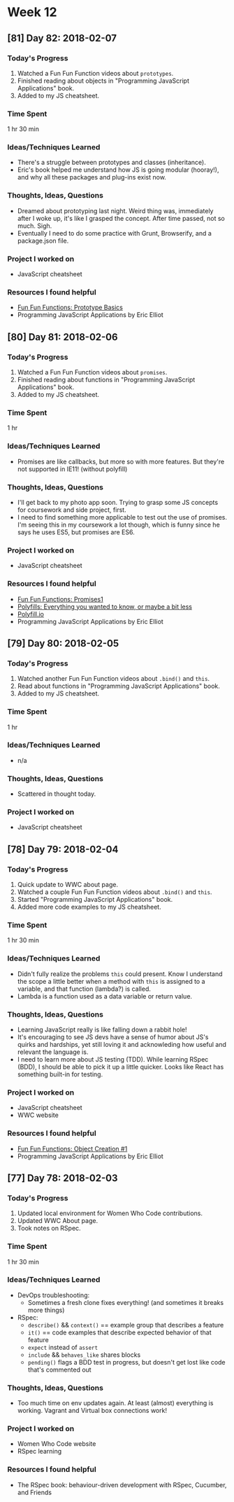 # Week 12

## [81] Day 82: 2018-02-07

### Today's Progress

1. Watched a Fun Fun Function videos about `prototypes`.
2. Finished reading about objects in "Programming JavaScript Applications" book.
3. Added to my JS cheatsheet.

### Time Spent

1 hr 30 min

### Ideas/Techniques Learned

- There's a struggle between prototypes and classes (inheritance).
- Eric's book helped me understand how JS is going modular (hooray!), and why all these packages and plug-ins exist now.

### Thoughts, Ideas, Questions

- Dreamed about prototyping last night. Weird thing was, immediately after I woke up, it's like I grasped the concept. After time passed, not so much. Sigh.
- Eventually I need to do some practice with Grunt, Browserify, and a package.json file.

### Project I worked on

- JavaScript cheatsheet

### Resources I found helpful

- [Fun Fun Functions: Prototype Basics](https://youtu.be/YkoelSTUy7A)
- Programming JavaScript Applications by Eric Elliot

## [80] Day 81: 2018-02-06

### Today's Progress

1. Watched a Fun Fun Function videos about `promises`.
2. Finished reading about functions in "Programming JavaScript Applications" book.
3. Added to my JS cheatsheet.

### Time Spent

1 hr

### Ideas/Techniques Learned

- Promises are like callbacks, but more so with more features. But they're not supported in IE11! (without polyfill)

### Thoughts, Ideas, Questions

- I'll get back to my photo app soon. Trying to grasp some JS concepts for coursework and side project, first.
- I need to find something more applicable to test out the use of promises. I'm seeing this in my coursework a lot though, which is funny since he says he uses ES5, but promises are ES6.

### Project I worked on

- JavaScript cheatsheet

### Resources I found helpful

- [Fun Fun Functions: Promises1](https://youtu.be/2d7s3spWAzo)
- [Polyfills: Everything you wanted to know, or maybe a bit less](https://hackernoon.com/polyfills-everything-you-ever-wanted-to-know-or-maybe-a-bit-less-7c8de164e423)
- [Polyfill.io](https://polyfill.io/v2/docs/)
- Programming JavaScript Applications by Eric Elliot

## [79] Day 80: 2018-02-05

### Today's Progress

1. Watched another Fun Fun Function videos about `.bind()` and `this`.
2. Read about functions in "Programming JavaScript Applications" book.
3. Added to my JS cheatsheet.

### Time Spent

1 hr

### Ideas/Techniques Learned

- n/a

### Thoughts, Ideas, Questions

- Scattered in thought today.

### Project I worked on

- JavaScript cheatsheet

## [78] Day 79: 2018-02-04

### Today's Progress

1. Quick update to WWC about page.
2. Watched a couple Fun Fun Function videos about `.bind()` and `this`.
3. Started "Programming JavaScript Applications" book.
4. Added more code examples to my JS cheatsheet.

### Time Spent

1 hr 30 min

### Ideas/Techniques Learned

- Didn't fully realize the problems `this` could present. Know I understand the scope a little better when a method with `this` is assigned to a variable, and that function (lambda?) is called.
- Lambda is a function used as a data variable or return value.

### Thoughts, Ideas, Questions

- Learning JavaScript really is like falling down a rabbit hole!
- It's encouraging to see JS devs have a sense of humor about JS's quirks and hardships, yet still loving it and acknowleding how useful and relevant the language is.
- I need to learn more about JS testing (TDD). While learning RSpec (BDD), I should be able to pick it up a little quicker. Looks like React has something built-in for testing.

### Project I worked on

- JavaScript cheatsheet
- WWC website

### Resources I found helpful

- [Fun Fun Functions: Object Creation #1](https://youtu.be/GhbhD1HR5vk)
- Programming JavaScript Applications by Eric Elliot

## [77] Day 78: 2018-02-03

### Today's Progress

1. Updated local environment for Women Who Code contributions.
2. Updated WWC About page.
3. Took notes on RSpec.

### Time Spent

1 hr 30 min

### Ideas/Techniques Learned

- DevOps troubleshooting:
  - Sometimes a fresh clone fixes everything! (and sometimes it breaks more things)
- RSpec:
  - `describe()` && `context()` == example group that describes a feature
  - `it()` == code examples that describe expected behavior of that feature
  - `expect` instead of `assert`
  - `include` && `behaves_like` shares blocks
  - `pending()` flags a BDD test in progress, but doesn't get lost like code that's commented out

### Thoughts, Ideas, Questions

- Too much time on env updates again. At least (almost) everything is working. Vagrant and Virtual box connections work!

### Project I worked on

- Women Who Code website
- RSpec learning

### Resources I found helpful

- The RSpec book: behaviour-driven development with RSpec, Cucumber, and Friends